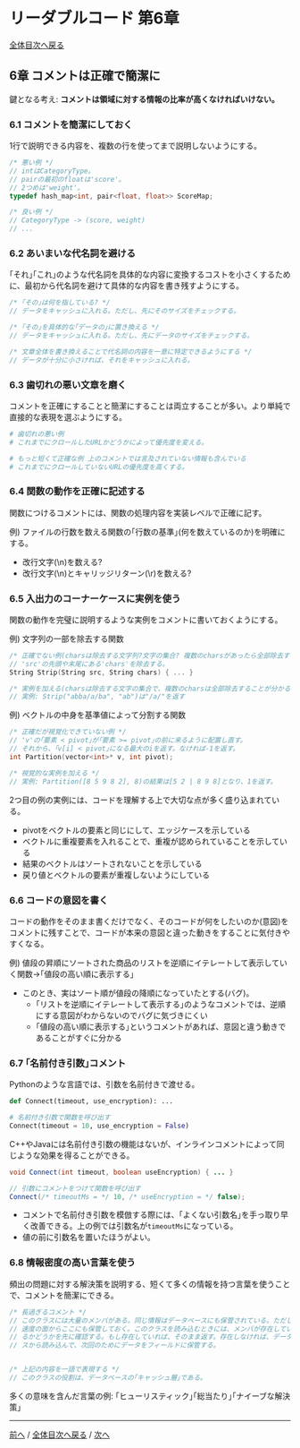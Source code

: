 # リーダブルコード 第6章
[全体目次へ戻る](index.md)

## 6章 コメントは正確で簡潔に
鍵となる考え: **コメントは領域に対する情報の比率が高くなければいけない。**

### 6.1 コメントを簡潔にしておく
1行で説明できる内容を、複数の行を使ってまで説明しないようにする。

```cpp
/* 悪い例 */
// intはCategoryType。
// pairの最初のfloatは'score'。
// 2つめは'weight'。
typedef hash_map<int, pair<float, float>> ScoreMap;

/* 良い例 */
// CategoryType -> (score, weight)
// ...
```

### 6.2 あいまいな代名詞を避ける
｢それ｣｢これ｣のような代名詞を具体的な内容に変換するコストを小さくするために、最初から代名詞を避けて具体的な内容を書き残すようにする。

```c
/* ｢その｣は何を指している? */
// データをキャッシュに入れる。ただし、先にそのサイズをチェックする。

/* ｢その｣を具体的な｢データの｣に置き換える */
// データをキャッシュに入れる。ただし、先にデータのサイズをチェックする。

/* 文章全体を書き換えることで代名詞の内容を一意に特定できるようにする */
// データが十分に小さければ、それをキャッシュに入れる。
```

### 6.3 歯切れの悪い文章を磨く
コメントを正確にすることと簡潔にすることは両立することが多い。より単純で直接的な表現を選ぶようにする。

```py
# 歯切れの悪い例
# これまでにクロールしたURLかどうかによって優先度を変える。

# もっと短くて正確な例 上のコメントでは言及されていない情報も含んでいる
# これまでにクロールしていないURLの優先度を高くする。
```

### 6.4 関数の動作を正確に記述する
関数につけるコメントには、関数の処理内容を実装レベルで正確に記す。

例) ファイルの行数を数える関数の｢行数の基準｣(何を数えているのか)を明確にする。
- 改行文字(\n)を数える?
- 改行文字(\n)とキャリッジリターン(\r)を数える?

### 6.5 入出力のコーナーケースに実例を使う
関数の動作を完璧に説明するような実例をコメントに書いておくようにする。

例) 文字列の一部を除去する関数
```cpp
/* 正確でない例(charsは除去する文字列?文字の集合? 複数のcharsがあったら全部除去する?1つだけ?) */
// 'src'の先頭や末尾にある'chars'を除去する。
String Strip(String src, String chars) { ... }

/* 実例を加える(charsは除去する文字の集合で、複数のcharsは全部除去することが分かる) */
// 実例: Strip("abba/a/ba", "ab")は"/a/"を返す
```

例) ベクトルの中身を基準値によって分割する関数
```cpp
/* 正確だが視覚化できていない例 */
// 'v'の｢要素 < pivot｣が｢要素 >= pivot｣の前に来るように配置し直す。
// それから、｢v[i] < pivot｣になる最大のiを返す。なければ-1を返す。
int Partition(vector<int>* v, int pivot);

/* 視覚的な実例を加える */
// 実例: Partition([8 5 9 8 2], 8)の結果は[5 2 | 8 9 8]となり、1を返す。
```

2つ目の例の実例には、コードを理解する上で大切な点が多く盛り込まれている。
- pivotをベクトルの要素と同じにして、エッジケースを示している
- ベクトルに重複要素を入れることで、重複が認められていることを示している
- 結果のベクトルはソートされないことを示している
- 戻り値とベクトルの要素が重複しないようにしている

### 6.6 コードの意図を書く
コードの動作をそのまま書くだけでなく、そのコードが何をしたいのか(意図)をコメントに残すことで、コードが本来の意図と違った動きをすることに気付きやすくなる。

例) 値段の昇順にソートされた商品のリストを逆順にイテレートして表示していく関数→｢値段の高い順に表示する｣
- このとき、実はソート順が値段の降順になっていたとする(バグ)。
  + ｢リストを逆順にイテレートして表示する｣のようなコメントでは、逆順にする意図がわからないのでバグに気づきにくい
  + ｢値段の高い順に表示する｣というコメントがあれば、意図と違う動きであることがすぐに分かる

### 6.7 ｢名前付き引数｣コメント
Pythonのような言語では、引数を名前付きで渡せる。
```py
def Connect(timeout, use_encryption): ...

# 名前付き引数で関数を呼び出す
Connect(timeout = 10, use_encryption = False)
```

C++やJavaには名前付き引数の機能はないが、インラインコメントによって同じような効果を得ることができる。
```java
void Connect(int timeout, boolean useEncryption) { ... }

// 引数にコメントをつけて関数を呼び出す
Connect(/* timeoutMs = */ 10, /* useEncryption = */ false);
```

- コメントで名前付き引数を模倣する際には、｢よくない引数名｣を手っ取り早く改善できる。上の例では引数名が`timeoutMs`になっている。
- 値の前に引数名を置いたほうがよい。

### 6.8 情報密度の高い言葉を使う
頻出の問題に対する解決策を説明する、短くて多くの情報を持つ言葉を使うことで、コメントを簡潔にできる。

```c
/* 長過ぎるコメント */
// このクラスには大量のメンバがある。同じ情報はデータベースにも保管されている。ただし、
// 速度の面からここにも保管しておく。このクラスを読み込むときには、メンバが存在してい
// るかどうかを先に確認する。もし存在していれば、そのまま返す。存在しなければ、データベー
// スから読み込んで、次回のためにデータをフィールドに保管する。


/* 上記の内容を一語で表現する */
// このクラスの役割は、データベースの｢キャッシュ層｣である。
```

多くの意味を含んだ言葉の例: ｢ヒューリスティック｣｢総当たり｣｢ナイーブな解決策｣

***

[前へ](c5.md) /
[全体目次へ戻る](index.md) /
[次へ](c7.md)
